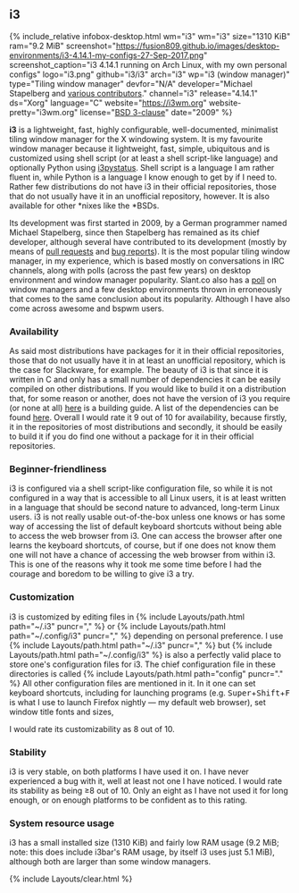 ## i3
{% include_relative infobox-desktop.html wm="i3" wm="i3" size="1310 KiB" ram="9.2 MiB" screenshot="https://fusion809.github.io/images/desktop-environments/i3-4.14.1-my-configs-27-Sep-2017.png" screenshot_caption="i3 4.14.1 running on Arch Linux, with my own personal configs" logo="i3.png" github="i3/i3" arch="i3" wp="i3 (window manager)" type="Tiling window manager" devfor="N/A" developer="Michael Stapelberg and <a href='https://github.com/i3/i3/graphs/contributors' link='_blank'>various contributors</a>." channel="i3" release="4.14.1" ds="Xorg" language="C" website="https://i3wm.org" website-pretty="i3wm.org" license="<a href='https://raw.githubusercontent.com/i3/i3/next/LICENSE' link='_blank'>BSD 3-clause</a>" date="2009" %}

**i3** is a lightweight, fast, highly configurable, well-documented, minimalist tiling window manager for the X windowing system. It is my favourite window manager because it lightweight, fast, simple, ubiquitous and is customized using shell script (or at least a shell script-like language) and optionally Python using [i3pystatus](https://github.com/enkore/i3pystatus/). Shell script is a language I am rather fluent in, while Python is a language I know enough to get by if I need to. Rather few distributions do not have i3 in their official repositories, those that do not usually have it in an unofficial repository, however. It is also available for other *nixes like the *BSDs.

Its development was first started in 2009, by a German programmer named Michael Stapelberg, since then Stapelberg has remained as its chief developer, although several have contributed to its development (mostly by means of [pull requests](https://github.com/i3/i3/pulls) and [bug reports](https://github.com/i3/i3/issues)). It is the most popular tiling window manager, in my experience, which is based mostly on conversations in IRC channels, along with polls (across the past few years) on desktop environment and window manager popularity. Slant.co also has a [poll](https://www.slant.co/topics/390/~best-window-managers-for-linux) on window managers and a few desktop environments thrown in erroneously that comes to the same conclusion about its popularity. Although I have also come across awesome and bspwm users. 

### Availability
As said most distributions have packages for it in their official repositories, those that do not usually have it in at least an unofficial repository, which is the case for Slackware, for example. The beauty of i3 is that since it is written in C and only has a small number of dependencies it can be easily compiled on other distributions. If you would like to build it on a distribution that, for some reason or another, does not have the version of i3 you require (or none at all) [here](https://build.i3wm.org/docs/hacking-howto.html) is a building guide. A list of the dependencies can be found [here](https://github.com/i3/i3/blob/next/DEPENDS). Overall I would rate it 9 out of 10 for availability, because firstly, it in the repositories of most distributions and secondly, it should be easily to build it if you do find one without a package for it in their official repositories. 

### Beginner-friendliness
i3 is configured via a shell script-like configuration file, so while it is not configured in a way that is accessible to all Linux users, it is at least written in a language that should be second nature to advanced, long-term Linux users. i3 is not really usable out-of-the-box unless one knows or has some way of accessing the list of default keyboard shortcuts without being able to access the web browser from i3. One can access the browser after one learns the keyboard shortcuts, of course, but if one does not know them one will not have a chance of accessing the web browser from within i3. This is one of the reasons why it took me some time before I had the courage and boredom to be willing to give i3 a try. 

### Customization
i3 is customized by editing files in {% include Layouts/path.html path="~/.i3" puncr="," %} or {% include Layouts/path.html path="~/.config/i3" puncr="," %} depending on personal preference. I use {% include Layouts/path.html path="~/.i3" puncr="," %} but {% include Layouts/path.html path="~/.config/i3" %} is also a perfectly valid place to store one's configuration files for i3. The chief configuration file in these directories is called {% include Layouts/path.html path="config" puncr="." %} All other configuration files are mentioned in it. In it one can set keyboard shortcuts, including for launching programs (e.g. <kbd>Super</kbd>+<kbd>Shift</kbd>+<kbd>F</kbd> is what I use to launch Firefox nightly &mdash; my default web browser), set window title fonts and sizes, 

I would rate its customizability as 8 out of 10. 

### Stability
i3 is very stable, on both platforms I have used it on. I have never experienced a bug with it, well at least not one I have noticed. I would rate its stability as being &ge;8 out of 10. Only an eight as I have not used it for long enough, or on enough platforms to be confident as to this rating. 

### System resource usage
i3 has a small installed size (1310 KiB) and fairly low RAM usage (9.2 MiB; note: this does include i3bar's RAM usage, by itself i3 uses just 5.1 MiB), although both are larger than some window managers. 

{% include Layouts/clear.html %}
